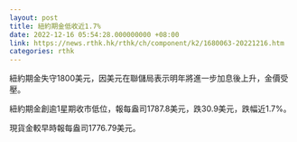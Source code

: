 ```yaml
---
layout: post
title: 紐約期金低收近1.7%
date: 2022-12-16 05:54:28.000000000 +08:00
link: https://news.rthk.hk/rthk/ch/component/k2/1680063-20221216.htm
categories: rthk
---
```


紐約期金失守1800美元，因美元在聯儲局表示明年將進一步加息後上升，金價受壓。

紐約期金創逾1星期收市低位，報每盎司1787.8美元，跌30.9美元，跌幅近1.7%。

現貨金較早時報每盎司1776.79美元。
